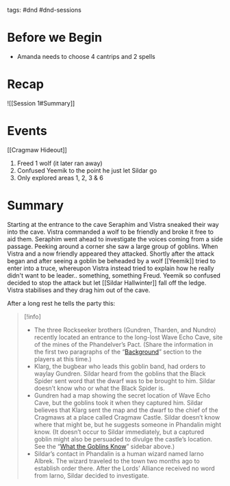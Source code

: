 tags: #dnd #dnd-sessions

# Before we Begin
- Amanda needs to choose 4 cantrips and 2 spells

# Recap
![[Session 1#Summary]]

# Events
[[Cragmaw Hideout]]
1. Freed 1 wolf (it later ran away)
2. Confused Yeemik to the point he just let Sildar go
3. Only explored areas 1, 2, 3 & 6

# Summary
Starting at the entrance to the cave Seraphim and Vistra sneaked their way into the cave. Vistra commanded a wolf to be friendly and broke it free to aid them. Seraphim went ahead to investigate the voices coming from a side passage. Peeking around a corner she saw a large group of goblins. When Vistra and a now friendly appeared they attacked. Shortly after the attack began and after seeing a goblin be beheaded by a wolf [[Yeemik]] tried to enter into a truce, whereupon Vistra instead tried to explain how he really didn't want to be leader.. something, something Freud. Yeemik so confused decided to stop the attack but let [[Sildar Hallwinter]] fall off the ledge. Vistra stabilises and they drag him out of the cave. 

After a long rest he tells the party this: 

> [!info]
> - The three Rockseeker brothers (Gundren, Tharden, and Nundro) recently located an entrance to the long-lost Wave Echo Cave, site of the mines of the Phandelver’s Pact. (Share the information in the first two paragraphs of the “[Background](https://www.dndbeyond.com/sources/lmop/introduction#Background)” section to the players at this time.)
> - Klarg, the bugbear who leads this goblin band, had orders to waylay Gundren. Sildar heard from the goblins that the Black Spider sent word that the dwarf was to be brought to him. Sildar doesn’t know who or what the Black Spider is.
> - Gundren had a map showing the secret location of Wave Echo Cave, but the goblins took it when they captured him. Sildar believes that Klarg sent the map and the dwarf to the chief of the Cragmaws at a place called Cragmaw Castle. Sildar doesn’t know where that might be, but he suggests someone in Phandalin might know. (It doesn’t occur to Sildar immediately, but a captured goblin might also be persuaded to divulge the castle’s location. See the “[What the Goblins Know](https://www.dndbeyond.com/sources/lmop/goblin-arrows#WhatTheGoblinsKnow)” sidebar above.)
> - Sildar’s contact in Phandalin is a human wizard named Iarno Albrek. The wizard traveled to the town two months ago to establish order there. After the Lords’ Alliance received no word from Iarno, Sildar decided to investigate.

